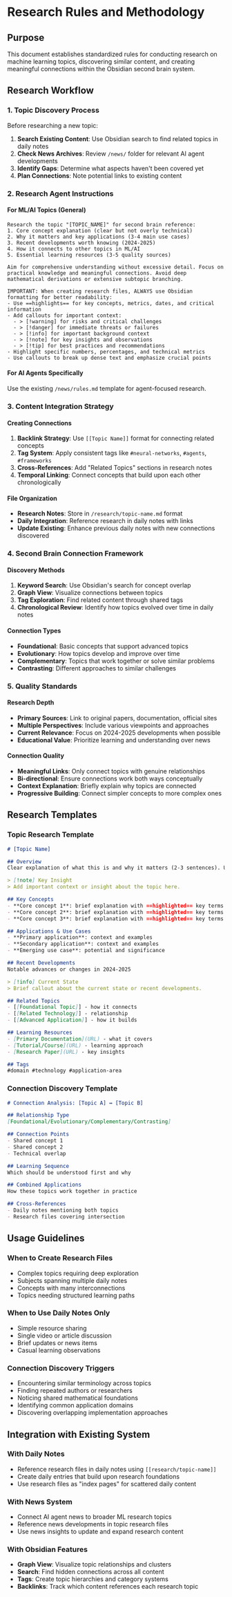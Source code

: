 # Research Rules and Methodology

## Purpose
This document establishes standardized rules for conducting research on machine learning topics, discovering similar content, and creating meaningful connections within the Obsidian second brain system.

## Research Workflow

### 1. Topic Discovery Process
Before researching a new topic:
1. **Search Existing Content**: Use Obsidian search to find related topics in daily notes
2. **Check News Archives**: Review `/news/` folder for relevant AI agent developments
3. **Identify Gaps**: Determine what aspects haven't been covered yet
4. **Plan Connections**: Note potential links to existing content

### 2. Research Agent Instructions

#### For ML/AI Topics (General)
```
Research the topic "[TOPIC_NAME]" for second brain reference:
1. Core concept explanation (clear but not overly technical)
2. Why it matters and key applications (3-4 main use cases)
3. Recent developments worth knowing (2024-2025)
4. How it connects to other topics in ML/AI
5. Essential learning resources (3-5 quality sources)

Aim for comprehensive understanding without excessive detail. Focus on practical knowledge and meaningful connections. Avoid deep mathematical derivations or extensive subtopic branching.

IMPORTANT: When creating research files, ALWAYS use Obsidian formatting for better readability:
- Use ==highlights== for key concepts, metrics, dates, and critical information
- Add callouts for important context:
  - > [!warning] for risks and critical challenges
  - > [!danger] for immediate threats or failures
  - > [!info] for important background context
  - > [!note] for key insights and observations
  - > [!tip] for best practices and recommendations
- Highlight specific numbers, percentages, and technical metrics
- Use callouts to break up dense text and emphasize crucial points
```

#### For AI Agents Specifically
Use the existing `/news/rules.md` template for agent-focused research.

### 3. Content Integration Strategy

#### Creating Connections
1. **Backlink Strategy**: Use `[[Topic Name]]` format for connecting related concepts
2. **Tag System**: Apply consistent tags like `#neural-networks`, `#agents`, `#frameworks`
3. **Cross-References**: Add "Related Topics" sections in research notes
4. **Temporal Linking**: Connect concepts that build upon each other chronologically

#### File Organization
- **Research Notes**: Store in `/research/topic-name.md` format
- **Daily Integration**: Reference research in daily notes with links
- **Update Existing**: Enhance previous daily notes with new connections discovered

### 4. Second Brain Connection Framework

#### Discovery Methods
1. **Keyword Search**: Use Obsidian's search for concept overlap
2. **Graph View**: Visualize connections between topics
3. **Tag Exploration**: Find related content through shared tags
4. **Chronological Review**: Identify how topics evolved over time in daily notes

#### Connection Types
- **Foundational**: Basic concepts that support advanced topics
- **Evolutionary**: How topics develop and improve over time
- **Complementary**: Topics that work together or solve similar problems
- **Contrasting**: Different approaches to similar challenges

### 5. Quality Standards

#### Research Depth
- **Primary Sources**: Link to original papers, documentation, official sites
- **Multiple Perspectives**: Include various viewpoints and approaches
- **Current Relevance**: Focus on 2024-2025 developments when possible
- **Educational Value**: Prioritize learning and understanding over news

#### Connection Quality
- **Meaningful Links**: Only connect topics with genuine relationships
- **Bi-directional**: Ensure connections work both ways conceptually
- **Context Explanation**: Briefly explain why topics are connected
- **Progressive Building**: Connect simpler concepts to more complex ones

## Research Templates

### Topic Research Template
```markdown
# [Topic Name]

## Overview
Clear explanation of what this is and why it matters (2-3 sentences). Use ==highlights== for key concepts.

> [!note] Key Insight
> Add important context or insight about the topic here.

## Key Concepts
- **Core concept 1**: brief explanation with ==highlighted== key terms
- **Core concept 2**: brief explanation with ==highlighted== key terms
- **Core concept 3**: brief explanation with ==highlighted== key terms

## Applications & Use Cases
- **Primary application**: context and examples
- **Secondary application**: context and examples
- **Emerging use case**: potential and significance

## Recent Developments
Notable advances or changes in 2024-2025

> [!info] Current State
> Brief callout about the current state or recent developments.

## Related Topics
- [[Foundational Topic]] - how it connects
- [[Related Technology]] - relationship
- [[Advanced Application]] - how it builds

## Learning Resources
- [Primary Documentation](URL) - what it covers
- [Tutorial/Course](URL) - learning approach
- [Research Paper](URL) - key insights

## Tags
#domain #technology #application-area
```

### Connection Discovery Template
```markdown
# Connection Analysis: [Topic A] ↔ [Topic B]

## Relationship Type
[Foundational/Evolutionary/Complementary/Contrasting]

## Connection Points
- Shared concept 1
- Shared concept 2
- Technical overlap

## Learning Sequence
Which should be understood first and why

## Combined Applications
How these topics work together in practice

## Cross-References
- Daily notes mentioning both topics
- Research files covering intersection
```

## Usage Guidelines

### When to Create Research Files
- Complex topics requiring deep exploration
- Subjects spanning multiple daily notes
- Concepts with many interconnections
- Topics needing structured learning paths

### When to Use Daily Notes Only
- Simple resource sharing
- Single video or article discussion
- Brief updates or news items
- Casual learning observations

### Connection Discovery Triggers
- Encountering similar terminology across topics
- Finding repeated authors or researchers
- Noticing shared mathematical foundations
- Identifying common application domains
- Discovering overlapping implementation approaches

## Integration with Existing System

### With Daily Notes
- Reference research files in daily notes using `[[research/topic-name]]`
- Create daily entries that build upon research foundations
- Use research files as "index pages" for scattered daily content

### With News System
- Connect AI agent news to broader ML research topics
- Reference news developments in topic research files
- Use news insights to update and expand research content

### With Obsidian Features
- **Graph View**: Visualize topic relationships and clusters
- **Search**: Find hidden connections across all content
- **Tags**: Create topic hierarchies and category systems
- **Backlinks**: Track which content references each research topic